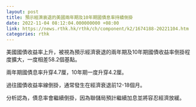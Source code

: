 ```yaml
---
layout: post
title: 預示經濟衰退的美國兩年期及10年期國債息率持續倒掛
date: 2022-11-04 08:12:04.000000000 +08:00
link: https://news.rthk.hk/rthk/ch/component/k2/1674188-20221104.htm
categories: rthk
---
```


美國國債收益率上升，被視為預示經濟衰退的兩年期及10年期國債收益率倒掛程度擴大，一度相差58.2個基點。

兩年期國債息率升穿4.7厘，10年期一度升穿4.2厘。

過往國債收益率線倒掛，通常發生在經濟衰退前12-18個月。

分析認為，債息率會繼續倒掛，因為聯儲局預計繼續加息並將容忍經濟放緩。
